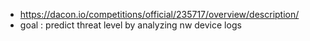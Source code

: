  * https://dacon.io/competitions/official/235717/overview/description/
 * goal : predict threat level by analyzing nw device logs


